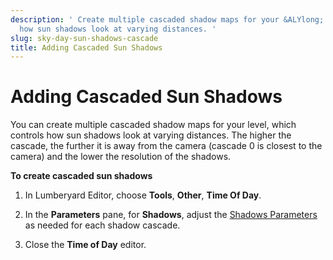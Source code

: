 ```yaml
---
description: ' Create multiple cascaded shadow maps for your &ALYlong; level to controls
  how sun shadows look at varying distances. '
slug: sky-day-sun-shadows-cascade
title: Adding Cascaded Sun Shadows
---
```

# Adding Cascaded Sun Shadows<a name="sky-day-sun-shadows-cascade"></a>

You can create multiple cascaded shadow maps for your level, which controls how sun shadows look at varying distances\. The higher the cascade, the further it is away from the camera \(cascade 0 is closest to the camera\) and the lower the resolution of the shadows\.

**To create cascaded sun shadows**

1. In Lumberyard Editor, choose **Tools**, **Other**, **Time Of Day**\.

1. In the **Parameters** pane, for **Shadows**, adjust the [Shadows Parameters](sky-tod-parameters.md#shadows-time-of-day-parameters) as needed for each shadow cascade\.

1. Close the **Time of Day** editor\.